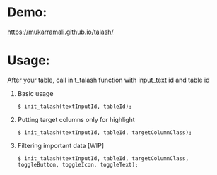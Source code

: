 # Demo:
https://mukarramali.github.io/talash/

# Usage:
After your table, call init_talash function with input_text id and table id

1. Basic usage

    `$ init_talash(textInputId, tableId);`

2. Putting target columns only for highlight

    `$ init_talash(textInputId, tableId, targetColumnClass);`

3. Filtering important data [WIP]

    `$ init_talash(textInputId, tableId, targetColumnClass, toggleButton, toggleIcon, toggleText);`
